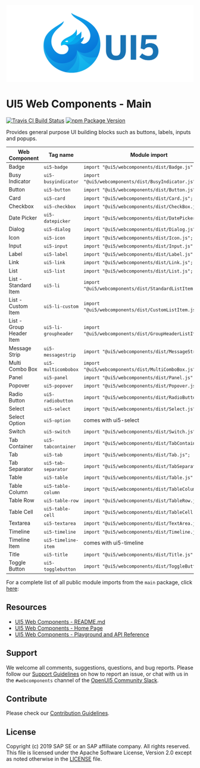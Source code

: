 ![UI5 icon](https://raw.githubusercontent.com/SAP/ui5-webcomponents/master/docs/images/UI5_logo_wide.png)

# UI5 Web Components - Main

[![Travis CI Build Status](https://travis-ci.org/SAP/ui5-webcomponents.svg?branch=master)](https://travis-ci.org/SAP/ui5-webcomponents)
[![npm Package Version](https://badge.fury.io/js/%40ui5%2Fwebcomponents.svg)](https://www.npmjs.com/package/@ui5/webcomponents)

Provides general purpose UI building blocks such as buttons, labels, inputs and popups.
 
 |      Web Component       |       Tag name       |                       Module import                        |
 | ------------------------ | -------------------- | ---------------------------------------------------------- |
 | Badge                    | `ui5-badge`          | `import "@ui5/webcomponents/dist/Badge.js";`               |
 | Busy Indicator           | `ui5-busyindicator`  | `import "@ui5/webcomponents/dist/BusyIndicator.js";`       |
 | Button                   | `ui5-button`         | `import "@ui5/webcomponents/dist/Button.js";`              |
 | Card                     | `ui5-card`           | `import "@ui5/webcomponents/dist/Card.js";`                |
 | Checkbox                 | `ui5-checkbox`       | `import "@ui5/webcomponents/dist/CheckBox.js";`            |
 | Date Picker              | `ui5-datepicker`     | `import "@ui5/webcomponents/dist/DatePicker.js";`          |
 | Dialog                   | `ui5-dialog`         | `import "@ui5/webcomponents/dist/Dialog.js";`              |
 | Icon                     | `ui5-icon`           | `import "@ui5/webcomponents/dist/Icon.js";`                |
 | Input                    | `ui5-input`          | `import "@ui5/webcomponents/dist/Input.js";`               |
 | Label                    | `ui5-label`          | `import "@ui5/webcomponents/dist/Label.js";`               |
 | Link                     | `ui5-link`           | `import "@ui5/webcomponents/dist/Link.js";`                |
 | List                     | `ui5-list`           | `import "@ui5/webcomponents/dist/List.js";`                |
 | List - Standard Item     | `ui5-li`             | `import "@ui5/webcomponents/dist/StandardListItem.js";`   |
 | List - Custom Item       | `ui5-li-custom`      | `import "@ui5/webcomponents/dist/CustomListItem.js";`      |
 | List - Group Header Item | `ui5-li-groupheader` | `import "@ui5/webcomponents/dist/GroupHeaderListItem.js";` |
 | Message Strip            | `ui5-messagestrip`   | `import "@ui5/webcomponents/dist/MessageStrip.js";`        |
 | Multi Combo Box          | `ui5-multicombobox`  | `import "@ui5/webcomponents/dist/MultiComboBox.js";`       |
 | Panel                    | `ui5-panel`          | `import "@ui5/webcomponents/dist/Panel.js";`               |
 | Popover                  | `ui5-popover`        | `import "@ui5/webcomponents/dist/Popover.js";`             |
 | Radio Button             | `ui5-radiobutton`    | `import "@ui5/webcomponents/dist/RadioButton.js";`         |
 | Select                   | `ui5-select`         | `import "@ui5/webcomponents/dist/Select.js";`              |
 | Select Option            | `ui5-option`         | comes with ui5-select              |
 | Switch                   | `ui5-switch`         | `import "@ui5/webcomponents/dist/Switch.js";`              |
 | Tab Container            | `ui5-tabcontainer`   | `import "@ui5/webcomponents/dist/TabContainer.js";`        |
 | Tab                      | `ui5-tab`            | `import "@ui5/webcomponents/dist/Tab.js";`                 |
 | Tab Separator            | `ui5-tab-separator`  | `import "@ui5/webcomponents/dist/TabSeparator.js";`        |
 | Table                    | `ui5-table`          | `import "@ui5/webcomponents/dist/Table.js";`               |
 | Table Column             | `ui5-table-column`   | `import "@ui5/webcomponents/dist/TableColumn.js";`               |
 | Table Row                | `ui5-table-row`      | `import "@ui5/webcomponents/dist/TableRow.js";`               |
 | Table Cell               | `ui5-table-cell`     | `import "@ui5/webcomponents/dist/TableCell.js";`               |
 | Textarea                 | `ui5-textarea`       | `import "@ui5/webcomponents/dist/TextArea.js";`            |
 | Timeline                 | `ui5-timeline`       | `import "@ui5/webcomponents/dist/Timeline.js";`            |
 | Timeline Item            | `ui5-timeline-item`  | comes with ui5-timeline                                    |
 | Title                    | `ui5-title`          | `import "@ui5/webcomponents/dist/Title.js";`               |
 | Toggle Button            | `ui5-togglebutton`   | `import "@ui5/webcomponents/dist/ToggleButton.js";`        |

For a complete list of all public module imports from the `main` package, click [here](../../docs/Public%20Module%20Imports.md#main):

## Resources
- [UI5 Web Components - README.md](https://github.com/SAP/ui5-webcomponents/blob/master/README.md)
- [UI5 Web Components - Home Page](https://sap.github.io/ui5-webcomponents)
- [UI5 Web Components - Playground and API Reference](https://sap.github.io/ui5-webcomponents/playground/)

## Support
We welcome all comments, suggestions, questions, and bug reports. Please follow our [Support Guidelines](https://github.com/SAP/ui5-webcomponents/blob/master/SUPPORT.md#-content) on how to report an issue, or chat with us in the `#webcomponents` channel of the [OpenUI5 Community Slack](https://join-ui5-slack.herokuapp.com/).

## Contribute
Please check our [Contribution Guidelines](https://github.com/SAP/ui5-webcomponents/blob/master/CONTRIBUTING.md).

## License
Copyright (c) 2019 SAP SE or an SAP affiliate company. All rights reserved.
This file is licensed under the Apache Software License, Version 2.0 except as noted otherwise in the [LICENSE](https://github.com/SAP/ui5-webcomponents/blob/master/LICENSE.txt) file.
